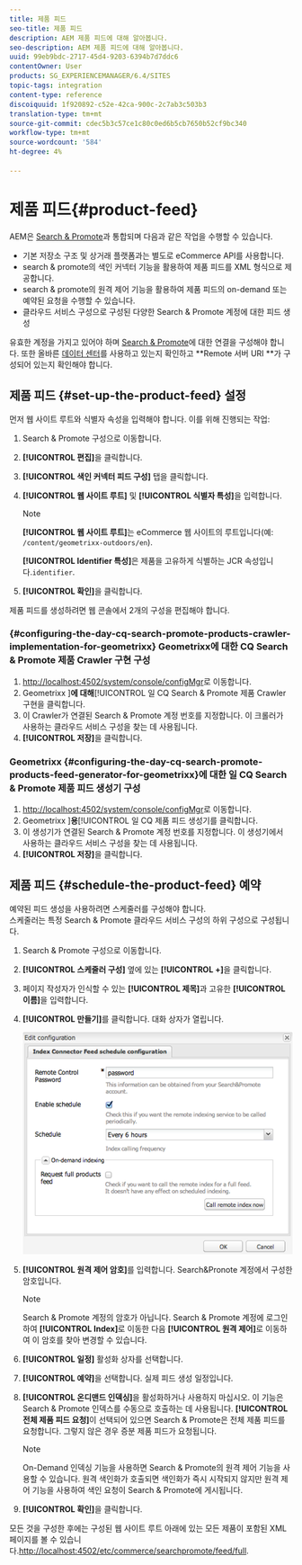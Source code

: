 ```yaml
---
title: 제품 피드
seo-title: 제품 피드
description: AEM 제품 피드에 대해 알아봅니다.
seo-description: AEM 제품 피드에 대해 알아봅니다.
uuid: 99eb9bdc-2717-45d4-9203-6394b7d7ddc6
contentOwner: User
products: SG_EXPERIENCEMANAGER/6.4/SITES
topic-tags: integration
content-type: reference
discoiquuid: 1f920892-c52e-42ca-900c-2c7ab3c503b3
translation-type: tm+mt
source-git-commit: cdec5b3c57ce1c80c0ed6b5cb7650b52cf9bc340
workflow-type: tm+mt
source-wordcount: '584'
ht-degree: 4%

---
```



# 제품 피드{#product-feed}

AEM은 [Search &amp; Promote](https://www.adobe.com/solutions/testing-targeting/searchandpromote.html)과 통합되며 다음과 같은 작업을 수행할 수 있습니다.

* 기본 저장소 구조 및 상거래 플랫폼과는 별도로 eCommerce API를 사용합니다.
* search &amp; promote의 색인 커넥터 기능을 활용하여 제품 피드를 XML 형식으로 제공합니다.
* search &amp; promote의 원격 제어 기능을 활용하여 제품 피드의 on-demand 또는 예약된 요청을 수행할 수 있습니다.
* 클라우드 서비스 구성으로 구성된 다양한 Search &amp; Promote 계정에 대한 피드 생성

유효한 계정을 가지고 있어야 하며 [Search &amp; Promote](/help/sites-administering/search-and-promote.md#configuring-the-connection-to-search-promote)에 대한 연결을 구성해야 합니다. 또한 올바른 [데이터 센터](/help/sites-administering/search-and-promote.md#configuring-the-data-center)를 사용하고 있는지 확인하고 **Remote 서버 URI **가 구성되어 있는지 확인해야 합니다.

## 제품 피드 {#set-up-the-product-feed} 설정

먼저 웹 사이트 루트와 식별자 속성을 입력해야 합니다. 이를 위해 진행되는 작업:

1. Search &amp; Promote 구성으로 이동합니다.
1. **[!UICONTROL 편집]**&#x200B;을 클릭합니다. 
1. **[!UICONTROL 색인 커넥터 피드 구성]** 탭을 클릭합니다.
1. **[!UICONTROL 웹 사이트 루트]** 및 **[!UICONTROL 식별자 특성]**&#x200B;을 입력합니다.

   >[!NOTE]
   >
   >**[!UICONTROL 웹 사이트 루트]**&#x200B;는 eCommerce 웹 사이트의 루트입니다(예: `/content/geometrixx-outdoors/en`).
   >
   >**[!UICONTROL Identifier 특성]**&#x200B;은 제품을 고유하게 식별하는 JCR 속성입니다.`identifier`.

1. **[!UICONTROL 확인]**&#x200B;을 클릭합니다.

제품 피드를 생성하려면 웹 콘솔에서 2개의 구성을 편집해야 합니다.

### {#configuring-the-day-cq-search-promote-products-crawler-implementation-for-geometrixx} Geometrixx에 대한 CQ Search &amp; Promote 제품 Crawler 구현 구성

1. [http://localhost:4502/system/console/configMgr](http://localhost:4502/system/console/configMgr)로 이동합니다.
1. Geometrixx ]**에 대해**[!UICONTROL &#x200B;일 CQ Search &amp; Promote 제품 Crawler 구현을 클릭합니다.
1. 이 Crawler가 연결된 Search &amp; Promote 계정 번호를 지정합니다. 이 크롤러가 사용하는 클라우드 서비스 구성을 찾는 데 사용됩니다.
1. **[!UICONTROL 저장]**&#x200B;을 클릭합니다.

### Geometrixx {#configuring-the-day-cq-search-promote-products-feed-generator-for-geometrixx}에 대한 일 CQ Search &amp; Promote 제품 피드 생성기 구성

1. [http://localhost:4502/system/console/configMgr](http://localhost:4502/system/console/configMgr)로 이동합니다.
1. Geometrixx ]**용**[!UICONTROL &#x200B;일 CQ 제품 피드 생성기를 클릭합니다.
1. 이 생성기가 연결된 Search &amp; Promote 계정 번호를 지정합니다. 이 생성기에서 사용하는 클라우드 서비스 구성을 찾는 데 사용됩니다.
1. **[!UICONTROL 저장]**&#x200B;을 클릭합니다.

## 제품 피드 {#schedule-the-product-feed} 예약

예약된 피드 생성을 사용하려면 스케줄러를 구성해야 합니다.\
스케줄러는 특정 Search &amp; Promote 클라우드 서비스 구성의 하위 구성으로 구성됩니다.

1. Search &amp; Promote 구성으로 이동합니다.
1. **[!UICONTROL 스케줄러 구성]** 옆에 있는 **[!UICONTROL +]**&#x200B;을 클릭합니다.
1. 페이지 작성자가 인식할 수 있는 **[!UICONTROL 제목]**&#x200B;과 고유한 **[!UICONTROL 이름]**&#x200B;을 입력합니다.
1. **[!UICONTROL 만들기]**&#x200B;를 클릭합니다. 대화 상자가 열립니다.

   ![chlimage_1-108](assets/chlimage_1-108.png)

1. **[!UICONTROL 원격 제어 암호]**&#x200B;를 입력합니다. Search&amp;Pronote 계정에서 구성한 암호입니다.

   >[!NOTE]
   >
   >Search &amp; Promote 계정의 암호가 아닙니다. Search &amp; Promote 계정에 로그인하여 **[!UICONTROL Index]**&#x200B;로 이동한 다음 **[!UICONTROL 원격 제어]**&#x200B;로 이동하여 이 암호를 찾아 변경할 수 있습니다.

1. **[!UICONTROL 일정]** 활성화 상자를 선택합니다.
1. **[!UICONTROL 예약]**&#x200B;을 선택합니다. 실제 피드 생성 일정입니다.
1. **[!UICONTROL 온디맨드 인덱싱]**&#x200B;을 활성화하거나 사용하지 마십시오. 이 기능은 Search &amp; Promote 인덱스를 수동으로 호출하는 데 사용됩니다. **[!UICONTROL 전체 제품 피드 요청]**&#x200B;이 선택되어 있으면 Search &amp; Promote은 전체 제품 피드를 요청합니다. 그렇지 않은 경우 증분 제품 피드가 요청됩니다.

   >[!NOTE]
   >
   >On-Demand 인덱싱 기능을 사용하면 Search &amp; Promote의 원격 제어 기능을 사용할 수 있습니다. 원격 색인화가 호출되면 색인화가 즉시 시작되지 않지만 원격 제어 기능을 사용하여 색인 요청이 Search &amp; Promote에 게시됩니다.

1. **[!UICONTROL 확인]**&#x200B;을 클릭합니다.

모든 것을 구성한 후에는 구성된 웹 사이트 루트 아래에 있는 모든 제품이 포함된 XML 페이지를 볼 수 있습니다.[http://localhost:4502/etc/commerce/searchpromote/feed/full](http://localhost:4502/etc/commerce/searchpromote/feed/full).

